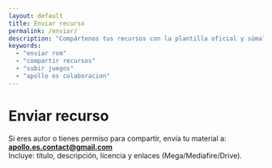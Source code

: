 ```yaml
---
layout: default
title: Enviar recurso
permalink: /enviar/
description: "Compártenos tus recursos con la plantilla oficial y súmalos al catálogo de Apollo-es."
keywords:
  - "enviar rom"
  - "compartir recursos"
  - "subir juegos"
  - "apollo es colaboracion"
---
```


# Enviar recurso
Si eres autor o tienes permiso para compartir, envía tu material a:  
**apollo.es.contact@gmail.com**  
Incluye: título, descripción, licencia y enlaces (Mega/Mediafire/Drive).
